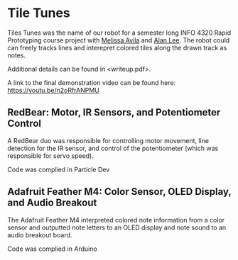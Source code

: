 # Tile Tunes

Tiles Tunes was the name of our robot for a semester long INFO 4320 Rapid Prototyping course project with [Melissa Avila](https://www.linkedin.com/in/melissa-avila-05606799) and [Alan Lee](https://www.linkedin.com/in/alan-m-lee). The robot could can freely tracks lines and interepret colored tiles along the drawn track as notes.

Additional details can be found in <writeup.pdf>.

A link to the final demonstration video can be found here: https://youtu.be/n2oRfrANPMU 

## RedBear: Motor, IR Sensors, and Potentiometer Control

A RedBear duo was responsible for controlling motor movement, line detection for the IR sensor, and control of the potentiometer (which was responsible for servo speed).

Code was complied in Particle Dev

## Adafruit Feather M4: Color Sensor, OLED Display, and Audio Breakout

The Adafruit Feather M4 interpreted colored note information from a color sensor and outputted note letters to an OLED display and note sound to an audio breakout board.

Code was complied in Arduino
